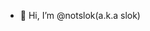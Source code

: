 - 👋 Hi, I’m @notslok(a.k.a slok)

<!---
notslok/notslok is a ✨ special ✨ repository because its `README.md` (this file) appears on your GitHub profile.
You can click the Preview link to take a look at your changes.
--->
